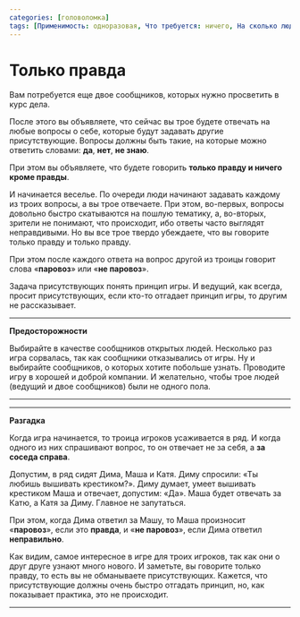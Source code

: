 ```yaml
---
categories: [головоломка]
tags: [Применимость: одноразовая, Что требуется: ничего, На сколько людей рассчитано: от 4, Подвижность: нет, Место проведения: где угодно]
---
```


# Только правда

Вам потребуется еще двое сообщников, которых нужно просветить в курс дела.

После этого вы объявляете, что сейчас вы трое будете отвечать на любые вопросы о себе, которые будут задавать другие присутствующие. Вопросы должны быть такие, на которые можно ответить словами: **да**, **нет**, **не знаю**.

При этом вы объявляете, что будете говорить **только правду и ничего кроме правды**.

И начинается веселье. По очереди люди начинают задавать каждому из троих вопросы, а вы трое отвечаете. При этом, во-первых, вопросы довольно быстро скатываются на пошлую тематику, а, во-вторых, зрители не понимают, что происходит, ибо ответы часто выглядят неправдивыми. Но вы все трое твердо убеждаете, что вы говорите только правду и только правду.

При этом после каждого ответа на вопрос другой из троицы говорит слова «**паровоз**» или «**не паровоз**».

Задача присутствующих понять принцип игры. И ведущий, как всегда, просит присутствующих, если кто-то отгадает принцип игры, то другим не рассказывает.

---

**Предосторожности** <!-- !warning -->

Выбирайте в качестве сообщников открытых людей. Несколько раз игра сорвалась, так как сообщники отказывались от игры. Ну и выбирайте сообщников, о которых хотите побольше узнать. Проводите игру в хорошей и доброй компании. И желательно, чтобы трое людей (ведущий и двое сообщников) были не одного пола.

---

---

**Разгадка** <!-- !details -->

Когда игра начинается, то троица игроков усаживается в ряд. И когда одного из них спрашивают вопрос, то он отвечает не за себя, а **за соседа справа**.

Допустим, в ряд сидят Дима, Маша и Катя. Диму спросили: «Ты любишь вышивать крестиком?». Диму думает, умеет вышивать крестиком Маша и отвечает, допустим: «Да». Маша будет отвечать за Катю, а Катя за Диму. Главное не запутаться.

При этом, когда Дима ответил за Машу, то Маша произносит «**паровоз**», если это **правда**, и «**не паровоз**», если Дима ответил **неправильно**.

Как видим, самое интересное в игре для троих игроков, так как они о друг друге узнают много нового. И заметьте, вы говорите только правду, то есть вы не обманываете присутствующих. Кажется, что присутствующие должны очень быстро отгадать принцип, но, как показывает практика, это не происходит.

---

